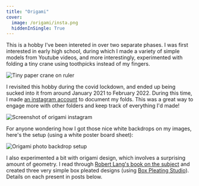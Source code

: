 ```yaml
---
title: "Origami"
cover:
  image: /origami/insta.png
  hiddenInSingle: True
---
```


This is a hobby I've been intereted in over two separate phases. I was first interested in early high school, during which I made a variety of simple models from Youtube videos, and more interestingly, experimented with folding a tiny crane using toothpicks instead of my fingers.

![Tiny paper crane on ruler](/origami/tiny_crane.jpg)

I revisited this hobby during the covid lockdown, and ended up being sucked into it from around January 2021 to February 2022. During this time, I made [an instagram account](https://www.instagram.com/varun_origami/) to document my folds. This was a great way to engage more with other folders and keep track of everything I'd made!

![Screenshot of origami instagram](/origami/insta.png)

For anyone wondering how I got those nice white backdrops on my images, here's the setup (using a white poster board sheet):

![Origami photo backdrop setup](/origami/origami_photo.jpg)

I also experimented a bit with origami design, which involves a surprising amount of geometry. I read through [Robert Lang's book on the subject](https://langorigami.com/publication/origami-design-secrets-2nd-edition/) and created three very simple box pleated designs (using [Box Pleating Studio](https://bpstudio.abstreamace.com/)). Details on each present in posts below.